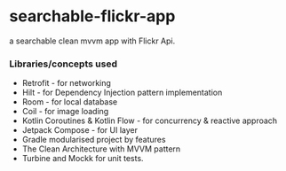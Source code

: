 # searchable-flickr-app
a searchable clean mvvm app with Flickr Api.

### **Libraries/concepts used**

* Retrofit - for networking
* Hilt - for Dependency Injection pattern implementation
* Room - for local database
* Coil - for image loading
* Kotlin Coroutines & Kotlin Flow - for concurrency & reactive approach
* Jetpack Compose - for UI layer
* Gradle modularised project by features
* The Clean Architecture with MVVM pattern
* Turbine and Mockk for unit tests.
